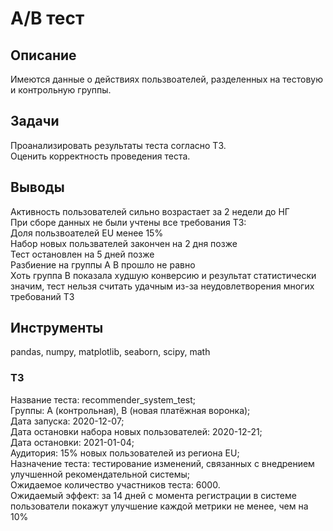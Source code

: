 #  A/B тест
 
## Описание  
Имеются данные о действиях пользвоателей, разделенных на тестовую и контрольную группы.  
## Задачи  
Проанализировать результаты теста согласно ТЗ.  
Оценить корректность проведения теста.
## Выводы
Активность пользователей сильно возрастает за 2 недели до НГ  
При сборе данных не были учтены все требования ТЗ:  
Доля пользвоателей EU менее 15%  
Набор новых пользвателей закончен на 2 дня позже  
Тест остановлен на 5 дней позже  
Разбиение на группы А В прошло не равно  
Хоть группа В показала худшую конверсию и результат статистически значим, тест нельзя считать удачным из-за неудовлетворения многих требований ТЗ
## Инструменты
pandas, numpy, matplotlib, seaborn, scipy, math

### ТЗ
Название теста: recommender_system_test;  
Группы: А (контрольная), B (новая платёжная воронка);  
Дата запуска: 2020-12-07;  
Дата остановки набора новых пользователей: 2020-12-21;  
Дата остановки: 2021-01-04;  
Аудитория: 15% новых пользователей из региона EU;  
Назначение теста: тестирование изменений, связанных с внедрением улучшенной рекомендательной системы;  
Ожидаемое количество участников теста: 6000.  
Ожидаемый эффект: за 14 дней с момента регистрации в системе пользователи покажут улучшение каждой метрики не менее, чем на 10% 
